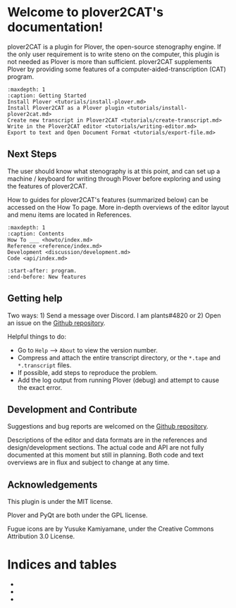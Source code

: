 # Welcome to plover2CAT's documentation!

plover2CAT is a plugin for Plover, the open-source stenography engine. If the only user requirement is to write steno on the computer, this plugin is not needed as Plover is more than sufficient. plover2CAT supplements Plover by providing some features of a computer-aided-transcription (CAT) program.

```{toctree}
:maxdepth: 1
:caption: Getting Started
Install Plover <tutorials/install-plover.md>
Install Plover2CAT as a Plover plugin <tutorials/install-plover2cat.md>
Create new transcript in Plover2CAT <tutorials/create-transcript.md>
Write in the Plover2CAT editor <tutorials/writing-editor.md>
Export to text and Open Document Format <tutorials/export-file.md>
```

## Next Steps

The user should know what stenography is at this point, and can set up a machine / keyboard for writing through Plover before exploring and using the features of plover2CAT.

How to guides for plover2CAT's features (summarized below) can be accessed on the How To page. More in-depth overviews of the editor layout and menu items are located in References. 

```{toctree}
:maxdepth: 1
:caption: Contents
How To ___ <howto/index.md>
Reference <reference/index.md>
Development <discussion/development.md>
Code <api/index.md>
```


```{include} ../README.md
:start-after: program.
:end-before: New features
```

## Getting help

Two ways: 1) Send a message over Discord. I am plants#4820 or 2) Open an issue on the [Github repository](https://github.com/greenwyrt/plover2CAT/issues).

Helpful things to do: 
- Go to `Help` --> `About` to view the version number.
- Compress and attach the entire transcript directory, or the `*.tape` and `*.transcript` files. 
- If possible, add steps to reproduce the problem. 
- Add the log output from running Plover (debug) and attempt to cause the exact error.


## Development and Contribute

Suggestions and bug reports are welcomed on the [Github repository](https://github.com/greenwyrt/plover2CAT/issues).

Descriptions of the editor and data formats are in the references and design/development sections. The actual code and API are not fully documented at this moment but still in planning. Both code and text overviews are in flux and subject to change at any time.


## Acknowledgements

This plugin is under the MIT license.

Plover and PyQt are both under the GPL license. 

Fugue icons are by Yusuke Kamiyamane, under the Creative Commons Attribution 3.0 License.


Indices and tables
==================

* [](genindex)
* [](modindex)
* [](search)


